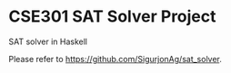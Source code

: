 # CSE301 SAT Solver Project

SAT solver in Haskell

Please refer to https://github.com/SigurjonAg/sat_solver. 

